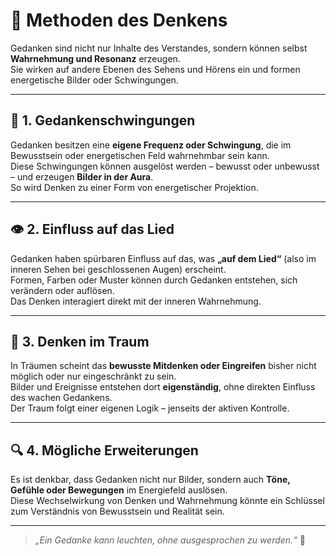 # 🧠 Methoden des Denkens

Gedanken sind nicht nur Inhalte des Verstandes, sondern können selbst **Wahrnehmung und Resonanz** erzeugen.  
Sie wirken auf andere Ebenen des Sehens und Hörens ein und formen energetische Bilder oder Schwingungen.

---

## 💭 1. Gedankenschwingungen
Gedanken besitzen eine **eigene Frequenz oder Schwingung**, die im Bewusstsein oder energetischen Feld wahrnehmbar sein kann.  
Diese Schwingungen können ausgelöst werden – bewusst oder unbewusst – und erzeugen **Bilder in der Aura**.  
So wird Denken zu einer Form von energetischer Projektion.

---

## 👁️ 2. Einfluss auf das Lied
Gedanken haben spürbaren Einfluss auf das, was **„auf dem Lied“** (also im inneren Sehen bei geschlossenen Augen) erscheint.  
Formen, Farben oder Muster können durch Gedanken entstehen, sich verändern oder auflösen.  
Das Denken interagiert direkt mit der inneren Wahrnehmung.

---

## 🌙 3. Denken im Traum
In Träumen scheint das **bewusste Mitdenken oder Eingreifen** bisher nicht möglich oder nur eingeschränkt zu sein.  
Bilder und Ereignisse entstehen dort **eigenständig**, ohne direkten Einfluss des wachen Gedankens.  
Der Traum folgt einer eigenen Logik – jenseits der aktiven Kontrolle.

---

## 🔍 4. Mögliche Erweiterungen
Es ist denkbar, dass Gedanken nicht nur Bilder, sondern auch **Töne, Gefühle oder Bewegungen** im Energiefeld auslösen.  
Diese Wechselwirkung von Denken und Wahrnehmung könnte ein Schlüssel zum Verständnis von Bewusstsein und Realität sein.

---

> _„Ein Gedanke kann leuchten, ohne ausgesprochen zu werden.“_ 💫